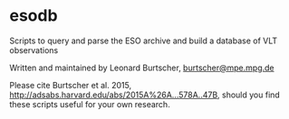# esodb
Scripts to query and parse the ESO archive and build a database of VLT observations

Written and maintained by Leonard Burtscher, burtscher@mpe.mpg.de

Please cite Burtscher et al. 2015, http://adsabs.harvard.edu/abs/2015A%26A...578A..47B, should you find these scripts useful for your own research.
